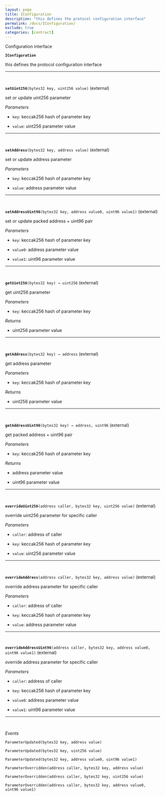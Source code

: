```yaml
---
layout: page
title: IConfiguration
description: "this defines the protocol configuration interface"
permalink: /docs/IConfiguration/
exclude: true
categories: [contract]
---
```


Configuration interface



**`IConfiguration`**

this defines the protocol configuration interface







****
<br>

**`setUint256`**`(bytes32 key, uint256 value)` (external)

set or update uint256 parameter




*Parameters*  
- `key`: keccak256 hash of parameter key

- `value`: uint256 parameter value



****
<br>

**`setAddress`**`(bytes32 key, address value)` (external)

set or update address parameter




*Parameters*  
- `key`: keccak256 hash of parameter key

- `value`: address parameter value



****
<br>

**`setAddressUint96`**`(bytes32 key, address value0, uint96 value1)` (external)

set or update packed address + uint96 pair




*Parameters*  
- `key`: keccak256 hash of parameter key

- `value0`: address parameter value

- `value1`: uint96 parameter value



****
<br>

**`getUint256`**`(bytes32 key) → uint256` (external)

get uint256 parameter




*Parameters*  
- `key`: keccak256 hash of parameter key


*Returns*  
- uint256 parameter value


****
<br>

**`getAddress`**`(bytes32 key) → address` (external)

get address parameter




*Parameters*  
- `key`: keccak256 hash of parameter key


*Returns*  
- uint256 parameter value


****
<br>

**`getAddressUint96`**`(bytes32 key) → address, uint96` (external)

get packed address + uint96 pair




*Parameters*  
- `key`: keccak256 hash of parameter key


*Returns*  
- address parameter value

- uint96 parameter value


****
<br>

**`overrideUint256`**`(address caller, bytes32 key, uint256 value)` (external)

override uint256 parameter for specific caller




*Parameters*  
- `caller`: address of caller

- `key`: keccak256 hash of parameter key

- `value`: uint256 parameter value



****
<br>

**`overrideAddress`**`(address caller, bytes32 key, address value)` (external)

override address parameter for specific caller




*Parameters*  
- `caller`: address of caller

- `key`: keccak256 hash of parameter key

- `value`: address parameter value



****
<br>

**`overrideAddressUint96`**`(address caller, bytes32 key, address value0, uint96 value1)` (external)

override address parameter for specific caller




*Parameters*  
- `caller`: address of caller

- `key`: keccak256 hash of parameter key

- `value0`: address parameter value

- `value1`: uint96 parameter value



****
<br>

*Events*  


`ParameterUpdated(bytes32 key, address value)`






`ParameterUpdated(bytes32 key, uint256 value)`






`ParameterUpdated(bytes32 key, address value0, uint96 value1)`






`ParameterOverridden(address caller, bytes32 key, address value)`






`ParameterOverridden(address caller, bytes32 key, uint256 value)`






`ParameterOverridden(address caller, bytes32 key, address value0, uint96 value1)`





